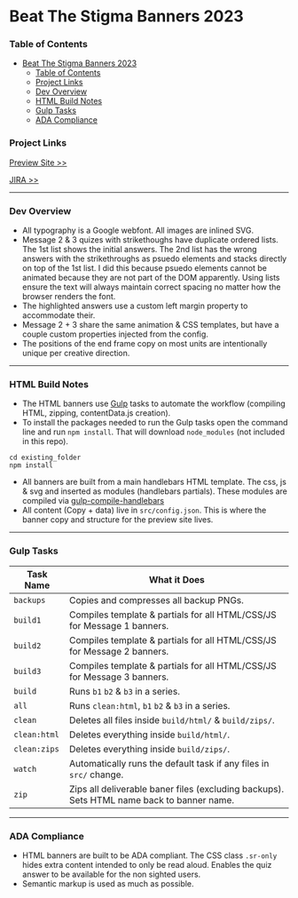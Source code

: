 
# Beat The Stigma Banners 2023

### Table of Contents
- [Beat The Stigma Banners 2023](#beat-the-stigma-banners-2023)
    - [Table of Contents](#table-of-contents)
    - [Project Links](#project-links)
    - [Dev Overview](#dev-overview)
    - [HTML Build Notes](#html-build-notes)
    - [Gulp Tasks](#gulp-tasks)
    - [ADA Compliance](#ada-compliance)

### Project Links
[Preview Site >>](https://www.campaign.hogarthww.digital/ctus-nationwide/ctus-nationwide-h262982/preview/categories/html/index.html)

[JIRA >>](https://hogarthdigital.atlassian.net/browse/CTUS-658)

---
### Dev Overview
- All typography is a Google webfont. All images are inlined SVG.
- Message 2 & 3 quizes with strikethoughs have duplicate ordered lists. The 1st list shows the initial answers. The 2nd list has the wrong answers with the strikethroughs as psuedo elements and stacks directly on top of the 1st list. I did this because psuedo elements cannot be animated because they are not part of the DOM apparently. Using lists ensure the text will always maintain correct spacing no matter how the browser renders the font.
- The highlighted answers use a custom left margin property to accommodate their.
- Message 2 + 3 share the same animation & CSS templates, but have a couple custom properties injected from the config.
- The positions of the end frame copy on most units are intentionally unique per creative direction.

---
### HTML Build Notes
- The HTML banners use [Gulp](https://gulpjs.com/docs/en/getting-started/quick-start/) tasks to automate the workflow (compiling HTML, zipping, contentData.js creation).
- To install the packages needed to run the Gulp tasks open the command line and run `npm install`. That will download `node_modules` (not included in this repo).

``` cli
cd existing_folder
npm install
```
- All banners are built from a main handlebars HTML template. The css, js & svg and inserted as modules (handlebars partials). These modules are compiled via [gulp-compile-handlebars](https://www.npmjs.com/package/gulp-compile-handlebars)
- All content (Copy + data) live in `src/config.json`. This is where the banner copy and structure for the preview site lives.

---
### Gulp Tasks

Task Name    | What it Does
-------------|-----------
`backups` | Copies and compresses all backup PNGs.
`build1` | Compiles template & partials for all HTML/CSS/JS for Message 1 banners.
`build2` | Compiles template & partials for all HTML/CSS/JS for Message 2 banners.
`build3` | Compiles template & partials for all HTML/CSS/JS for Message 3 banners.
`build` | Runs `b1` `b2` & `b3` in a series.
`all` | Runs `clean:html`, `b1` `b2` & `b3` in a series.
`clean` | Deletes all files inside `build/html/` & `build/zips/`.
`clean:html` | Deletes everything inside `build/html/`.
`clean:zips` | Deletes everything inside  `build/zips/`.
`watch` | Automatically runs the default task if any files in `src/` change.
`zip` | Zips all deliverable baner files (excluding backups). Sets HTML name back to banner name.

---
### ADA Compliance
- HTML banners are built to be ADA compliant. The CSS class `.sr-only` hides extra content intended to only be read aloud. Enables the quiz answer to be available for the non sighted users.
- Semantic markup is used as much as possible.